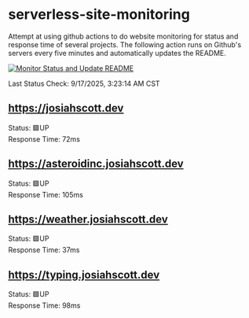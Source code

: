# serverless-site-monitoring
Attempt at using github actions to do website monitoring for status and response time of several projects. The following action runs on Github's servers every five minutes and automatically updates the README.  

[![Monitor Status and Update README](https://github.com/JosiahSco/serverless-site-monitoring/actions/workflows/monitor.yaml/badge.svg)](https://github.com/JosiahSco/serverless-site-monitoring/actions/workflows/monitor.yaml)

Last Status Check: 9/17/2025, 3:23:14 AM CST

## https://josiahscott.dev
Status: 🟩UP  
Response Time: 72ms

## https://asteroidinc.josiahscott.dev
Status: 🟩UP  
Response Time: 105ms

## https://weather.josiahscott.dev
Status: 🟩UP  
Response Time: 37ms

## https://typing.josiahscott.dev
Status: 🟩UP  
Response Time: 98ms

